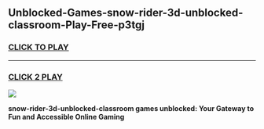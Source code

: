 
## Unblocked-Games-snow-rider-3d-unblocked-classroom-Play-Free-p3tgj
<h3>
<a href="https://premium76.site?title=snow-rider-3d-unblocked-classroom&ref=10A">CLICK TO PLAY</a></h3>
<hr>

<h3>
<a href="https://premium76.site?title=snow-rider-3d-unblocked-classroom&ref=10A">CLICK 2 PLAY</a>
  
</h3>

<a href="https://premium76.site?title=snow-rider-3d-unblocked-classroom&ref=10A"><img src="https://clearcache.store/games.png"></a>


**snow-rider-3d-unblocked-classroom games unblocked: Your Gateway to Fun and Accessible Online Gaming**
